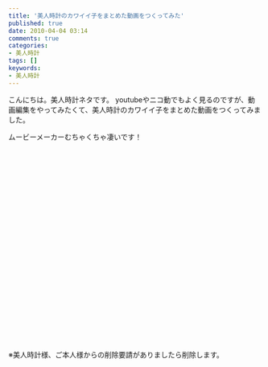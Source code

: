 ```yaml
---
title: '美人時計のカワイイ子をまとめた動画をつくってみた'
published: true
date: 2010-04-04 03:14
comments: true
categories:
- 美人時計
tags: []
keywords:
- 美人時計
---
```

こんにちは。美人時計ネタです。
youtubeやニコ動でもよく見るのですが、動画編集をやってみたくて、美人時計のカワイイ子をまとめた動画をつくってみました。

ムービーメーカーむちゃくちゃ凄いです！

<object width="480" height="385"><param name="movie" value="http://www.youtube.com/v/YF2jihCUPRQ&hl=ja_JP&fs=1&"></param><param name="allowFullScreen" value="true"></param><param name="allowscriptaccess" value="always"></param><embed src="http://www.youtube.com/v/YF2jihCUPRQ&hl=ja_JP&fs=1&" type="application/x-shockwave-flash" allowscriptaccess="always" allowfullscreen="true" width="480" height="385"></embed></object>

※美人時計様、ご本人様からの削除要請がありましたら削除します。